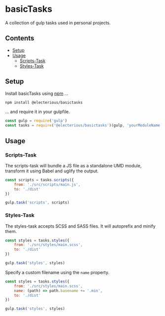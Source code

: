# basicTasks

A collection of gulp tasks used in personal projects.

## Contents

- [Setup](#setup)
- [Usage](#usage)
	- [Scripts-Task](#scripts-task)
	- [Styles-Task](#styles-task)

## Setup

Install basicTasks using [npm](https://npmjs.com) …

```sh
npm install @electerious/basictasks
```

… and require it in your gulpfile.

```js
const gulp = require('gulp')
const tasks = require('@electerious/basictasks')(gulp, 'yourModuleName')
```

## Usage

### Scripts-Task

The scripts-task will bundle a JS file as a standalone UMD module, transform it using Babel and uglify the output.

```js
const scripts = tasks.scripts({
	from: './src/scripts/main.js',
	to: './dist'
})

gulp.task('scripts', scripts)
```

### Styles-Task

The styles-task accepts SCSS and SASS files. It will autoprefix and minify them.

```js
const styles = tasks.styles({
	from: './src/styles/main.scss',
	to: './dist'
})

gulp.task('styles', styles)
```

Specify a custom filename using the `name` property.

```js
const styles = tasks.styles({
	from: './src/styles/main.scss',
	name: (path) => path.basename += '.min',
	to: './dist'
})

gulp.task('styles', styles)
```